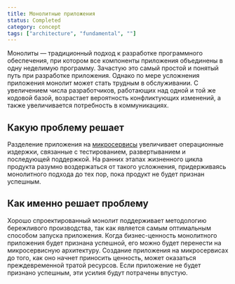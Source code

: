 ```yaml
---
title: Монолитные приложения
status: Completed
category: concept
tags: ["architecture", "fundamental", ""]
---
```


Монолиты — традиционный подход к разработке программного обеспечения, при котором все компоненты приложения объединены в одну неделимую программу.
Зачастую это самый простой и понятый путь при разработке приложения.
Однако по мере усложнения приложения монолит может стать трудным в обслуживании. 
С увеличением числа разработчиков, работающих над одной и той же кодовой базой, возрастает вероятность 
конфликтующих изменений, а также увеличивается потребность в коммуникациях.

## Какую проблему решает

Разделение приложения на [микросервисы](/microservices-architecture/) увеличивает операционные издержки, связанные с
тестированием, развертыванием и последующей поддержкой.
На ранних этапах жизненного цикла продукта разумно воздержаться от такого усложнения, придерживаясь монолитного подхода до тех пор, 
пока продукт не будет признан успешным. 

## Как именно решает проблему

Хорошо спроектированный монолит поддерживает методологию бережливого производства, так как является самым оптимальным 
способом запуска приложения. 
Когда бизнес-ценность монолитного приложения будет признана успешной, его можно будет перенести на микросервисную архитектуру. 
Создание приложения на микросервисах до того, как оно начнет приносить ценность, может оказаться
преждевременной тратой ресурсов.
Если приложение не будет признано успешным, эти усилия будут потрачены впустую. 
